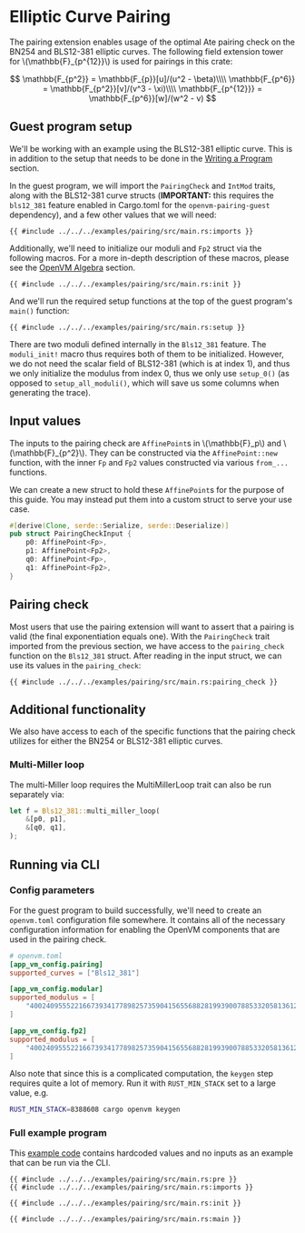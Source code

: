 # Elliptic Curve Pairing

The pairing extension enables usage of the optimal Ate pairing check on the BN254 and BLS12-381 elliptic curves. The following field extension tower for \\(\mathbb{F}\_{p^{12}}\\) is used for pairings in this crate:

$$
\mathbb{F_{p^2}} = \mathbb{F_{p}}[u]/(u^2 - \beta)\\\\
\mathbb{F_{p^6}} = \mathbb{F_{p^2}}[v]/(v^3 - \xi)\\\\
\mathbb{F_{p^{12}}} = \mathbb{F_{p^6}}[w]/(w^2 - v)
$$

## Guest program setup

We'll be working with an example using the BLS12-381 elliptic curve. This is in addition to the setup that needs to be done in the [Writing a Program](../writing-apps/write-program.md) section.

In the guest program, we will import the `PairingCheck` and `IntMod` traits, along with the BLS12-381 curve structs (**IMPORTANT:** this requires the `bls12_381` feature enabled in Cargo.toml for the `openvm-pairing-guest` dependency), and a few other values that we will need:

```rust,no_run,noplayground title="guest program"
{{ #include ../../../examples/pairing/src/main.rs:imports }}
```

Additionally, we'll need to initialize our moduli and `Fp2` struct via the following macros. For a more in-depth description of these macros, please see the [OpenVM Algebra](./algebra.md) section.

```rust,no_run,noplayground
{{ #include ../../../examples/pairing/src/main.rs:init }}
```

And we'll run the required setup functions at the top of the guest program's `main()` function:

```rust,no_run,noplayground
{{ #include ../../../examples/pairing/src/main.rs:setup }}
```

There are two moduli defined internally in the `Bls12_381` feature. The `moduli_init!` macro thus requires both of them to be initialized. However, we do not need the scalar field of BLS12-381 (which is at index 1), and thus we only initialize the modulus from index 0, thus we only use `setup_0()` (as opposed to `setup_all_moduli()`, which will save us some columns when generating the trace).

## Input values

The inputs to the pairing check are `AffinePoint`s in \\(\mathbb{F}\_p\\) and \\(\mathbb{F}\_{p^2}\\). They can be constructed via the `AffinePoint::new` function, with the inner `Fp` and `Fp2` values constructed via various `from_...` functions.

We can create a new struct to hold these `AffinePoint`s for the purpose of this guide. You may instead put them into a custom struct to serve your use case.

```rust
#[derive(Clone, serde::Serialize, serde::Deserialize)]
pub struct PairingCheckInput {
    p0: AffinePoint<Fp>,
    p1: AffinePoint<Fp2>,
    q0: AffinePoint<Fp>,
    q1: AffinePoint<Fp2>,
}
```

## Pairing check

Most users that use the pairing extension will want to assert that a pairing is valid (the final exponentiation equals one). With the `PairingCheck` trait imported from the previous section, we have access to the `pairing_check` function on the `Bls12_381` struct. After reading in the input struct, we can use its values in the `pairing_check`:

```rust,no_run,noplayground
{{ #include ../../../examples/pairing/src/main.rs:pairing_check }}
```

## Additional functionality

We also have access to each of the specific functions that the pairing check utilizes for either the BN254 or BLS12-381 elliptic curves.

### Multi-Miller loop

The multi-Miller loop requires the MultiMillerLoop trait can also be run separately via:

```rust
let f = Bls12_381::multi_miller_loop(
    &[p0, p1],
    &[q0, q1],
);
```

## Running via CLI

### Config parameters

For the guest program to build successfully, we'll need to create an `openvm.toml` configuration file somewhere. It contains all of the necessary configuration information for enabling the OpenVM components that are used in the pairing check.

```toml
# openvm.toml
[app_vm_config.pairing]
supported_curves = ["Bls12_381"]

[app_vm_config.modular]
supported_modulus = [
    "4002409555221667393417789825735904156556882819939007885332058136124031650490837864442687629129015664037894272559787",
]

[app_vm_config.fp2]
supported_modulus = [
    "4002409555221667393417789825735904156556882819939007885332058136124031650490837864442687629129015664037894272559787",
]
```

Also note that since this is a complicated computation, the `keygen` step requires quite a lot of memory. Run it with `RUST_MIN_STACK` set to a large value, e.g.

```bash
RUST_MIN_STACK=8388608 cargo openvm keygen
```

### Full example program

This [example code](https://github.com/openvm-org/openvm/blob/main/examples/pairing/src/main.rs) contains hardcoded values and no inputs as an example that can be run via the CLI.

```rust,no_run,noplayground
{{ #include ../../../examples/pairing/src/main.rs:pre }}
{{ #include ../../../examples/pairing/src/main.rs:imports }}

{{ #include ../../../examples/pairing/src/main.rs:init }}

{{ #include ../../../examples/pairing/src/main.rs:main }}
```
